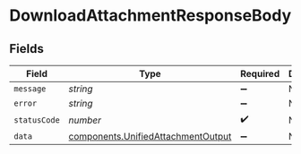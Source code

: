 # DownloadAttachmentResponseBody


## Fields

| Field                                                                                    | Type                                                                                     | Required                                                                                 | Description                                                                              |
| ---------------------------------------------------------------------------------------- | ---------------------------------------------------------------------------------------- | ---------------------------------------------------------------------------------------- | ---------------------------------------------------------------------------------------- |
| `message`                                                                                | *string*                                                                                 | :heavy_minus_sign:                                                                       | N/A                                                                                      |
| `error`                                                                                  | *string*                                                                                 | :heavy_minus_sign:                                                                       | N/A                                                                                      |
| `statusCode`                                                                             | *number*                                                                                 | :heavy_check_mark:                                                                       | N/A                                                                                      |
| `data`                                                                                   | [components.UnifiedAttachmentOutput](../../models/components/unifiedattachmentoutput.md) | :heavy_minus_sign:                                                                       | N/A                                                                                      |